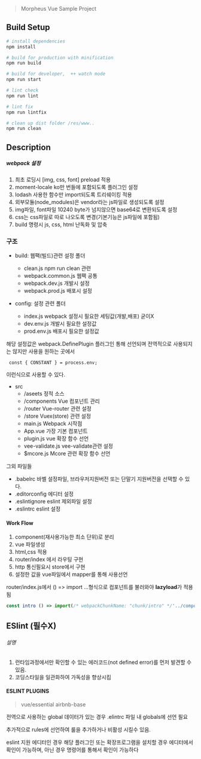 
> Morpheus Vue Sample Project

## Build Setup

``` bash
# install dependencies
npm install

# build for production with minification
npm run build

# build for developer,  ++ watch mode
npm run start

# lint check
npm run lint

# lint fix
npm run lintfix

# clean up dist folder /res/www..
npm run clean
```

## Description
##### webpack 설정
1. 최초 로딩시 [img, css, font] preload 적용
2. moment-locale ko만 번들에 포함되도록 플러그인 설정
3. lodash 사용한 함수만 import되도록 트리쉐이킹 적용
4. 외부모듈(node_modules)은 vendor라는 js파일로 생성되도록 설정
5. img파일, font파일 10240 byte가 넘지않으면 base64로 변환되도록 설정
6. css는 css파일로 따로 나오도록 변경(기본기능은 js파일에 포함됨)
7. build 명령시 js, css, html 난독화 및 압축


### 구조

* build: 웹팩(빌드)관련 설정 폴더 
  * clean.js  npm run clean 관련
  * webpack.common.js  웹팩 공통
  * webpack.dev.js  개발시 설정
  * webpack.prod.js  배포시 설정


* config: 설정 관련 폴더
  * index.js webpack 설정시 필요한 세팅값(개발,배포) 굳이X
  * dev.env.js 개발시 필요한 설정값
  * prod.env.js 배포시 필요한 설정값
 
 
 해당 설정값은 webpack.DefinePlugin 플러그인 통해 선언되며 전역적으로 사용되지는 않지만 사용을 원하는 곳에서 
```
 const { CONSTANT } = process.env;
 ```
 이런식으로 사용할 수 있다.
 
* src
  * /aseets 정적 소스
  * /components Vue 컴포넌트 관리
  * /router Vue-router 관련 설정
  * /store Vuex(store) 관련 설정
  * main.js Webpack 시작점
  * App.vue 가장 기본 컴포넌트
  * plugin.js vue 확장 함수 선언
  * vee-validate.js vee-validate관련 설정
  * $mcore.js Mcore 관련 확장 함수 선언
  

그외 파일들
* .babelrc 바벨 설정파일, 브라우저지원버전 또는 단말기 지원버전을 선택할 수 있다.
* .editorconfig 에디터 설정
* .eslintignore eslint 제외파일 설정
* .eslintrc eslint 설정
 

 #### Work Flow
 1. component(재사용가능한 최소 단위)로 분리
 2. vue 파일생성
 3. html,css 적용
 4. router/index 에서 라우팅 구현
 5. http 통신필요시 store에서 구현
 6. 설정한 값을 vue파일에서 mapper를 통해 사용선언

router/index.js에서   () => import ...형식으로 컴포넌트를 불러와야 **lazyload**가 적용됨
```js
const intro () => import(/* webpackChunkName: "chunk/intro" */'../components/intro');
```

## ESlint (필수X)
###### 설명
1. 런타임과정에서만 확인할 수 있는 에러코드(not defined error)를
   먼저 발견할 수 있음.
2. 코딩스타일을 일관화하여 가독성을 향상시킴

#### ESLINT PLUGINS
> vue/essential
> airbnb-base

전역으로 사용하는 global 데이터가 있는 경우
.elintrc 파일 내 globals에 선언 필요

추가적으로 rules에 선언하여 룰을 추가하거나 비활성 시킬수 있음.

eslint 지원 에디터인 경우 해당 플러그인 또는 확장프로그램을 설치할 경우 에디터에서 확인이 가능하며, 아닌 경우 명령어를 통해서 확인이 가능하다
